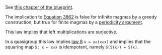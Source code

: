 See [this chapter of the blueprint](https://teorth.github.io/equational_theories/blueprint/906-chapter.html).

The implication to [Equation 3862](https://teorth.github.io/equational_theories/implications/?862) is false for infinite magmas by a greedy construction, but true for finite magmas by a [periodicity argument](https://teorth.github.io/equational_theories/blueprint/906-chapter.html).

This law implies that left multiplications are surjective.

In a quasigroup this law implies [law 8](https://teorth.github.io/equational_theories/implications/?8) `x = x◇(x◇x)` and implies that the squaring map `S: x ↦ x◇x` is idempotent, namely `S(S(x)) = S(x)`.
